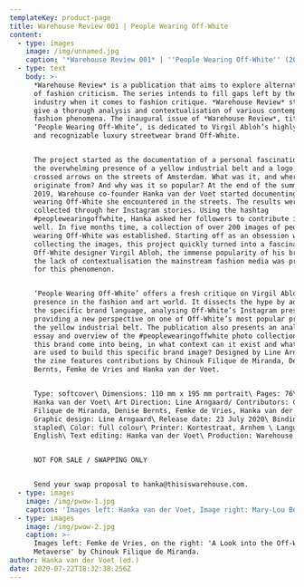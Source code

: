 ```yaml
---
templateKey: product-page
title: Warehouse Review 001 | People Wearing Off-White
content:
  - type: images
    image: /img/unnamed.jpg
    caption: '*Warehouse Review 001* | ''People Wearing Off-White'' (2020)'
  - type: text
    body: >-
      *Warehouse Review* is a publication that aims to explore alternative modes
      of fashion criticism. The series intends to fill gaps left by the fashion
      industry when it comes to fashion critique. *Warehouse Review* strives to
      give a thorough analysis and contextualisation of various contemporary
      fashion phenomena. The inaugural issue of *Warehouse Review*, titled
      ‘People Wearing Off-White’, is dedicated to Virgil Abloh’s highly visible
      and recognizable luxury streetwear brand Off-White.


      The project started as the documentation of a personal fascination with
      the overwhelming presence of a yellow industrial belt and a logo with
      crossed arrows on the streets of Amsterdam. What was it, and where did it
      originate from? And why was it so popular? At the end of the summer of
      2019, Warehouse co-founder Hanka van der Voet started documenting people
      wearing Off-White she encountered in the streets. The results were
      collected through her Instagram stories. Using the hashtag
      #peoplewearingoffwhite, Hanka asked her followers to contribute images as
      well. In five months time, a collection of over 200 images of people
      wearing Off-White was established. Starting off as an obsession with
      collecting the images, this project quickly turned into a fascination with
      Off-White designer Virgil Abloh, the immense popularity of his brand, and
      the lack of contextualisation the mainstream fashion media was providing
      for this phenomenon.


      ‘People Wearing Off-White’ offers a fresh critique on Virgil Abloh’s
      presence in the fashion and art world. It dissects the hype by addressing
      the specific brand language, analysing Off-White’s Instagram presence and
      providing a new perspective on one of Off-White’s most popular product:
      the yellow industrial belt. The publication also presents an analytical
      essay and overview of the #peoplewearingoffwhite photo collection. How did
      this brand come into being, in what context can it exist and what tactics
      are used to build this specific brand image? Designed by Line Arngaard,
      the zine features contributions by Chinouk Filique de Miranda, Denise
      Bernts, Femke de Vries and Hanka van der Voet.


      Type: softcover\ Dimensions: 110 mm x 195 mm portrait\ Pages: 76\ Editor:
      Hanka van der Voet\ Art Direction: Line Arngaard/ Contributors: Chinouk
      Filique de Miranda, Denise Bernts, Femke de Vries, Hanka van der Voet\
      Graphic design: Line Arngaard\ Release date: 23 July 2020\ Binding:
      stapled\ Color: full colour\ Printer: Kortestraat, Arnhem \ Language:
      English\ Text editing: Hanka van der Voet\ Production: Warehouse


      NOT FOR SALE / SWAPPING ONLY


      Send your swap proposal to hanka@thisiswarehouse.com.
  - type: images
    image: /img/pwow-1.jpg
    caption: 'Images left: Hanka van der Voet, Image right: Mary-Lou Berkulin.'
  - type: images
    image: /img/pwow-2.jpg
    caption: >-
      Images left: Femke de Vries, on the right: 'A Look into the Off-White
      Metaverse' by Chinouk Filique de Miranda.
author: Hanka van der Voet (ed.)
date: 2020-07-22T18:32:38.256Z
---
```

